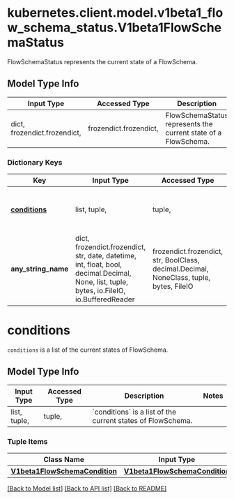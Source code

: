# kubernetes.client.model.v1beta1_flow_schema_status.V1beta1FlowSchemaStatus

FlowSchemaStatus represents the current state of a FlowSchema.

## Model Type Info
Input Type | Accessed Type | Description | Notes
------------ | ------------- | ------------- | -------------
dict, frozendict.frozendict,  | frozendict.frozendict,  | FlowSchemaStatus represents the current state of a FlowSchema. | 

### Dictionary Keys
Key | Input Type | Accessed Type | Description | Notes
------------ | ------------- | ------------- | ------------- | -------------
**[conditions](#conditions)** | list, tuple,  | tuple,  | &#x60;conditions&#x60; is a list of the current states of FlowSchema. | [optional] 
**any_string_name** | dict, frozendict.frozendict, str, date, datetime, int, float, bool, decimal.Decimal, None, list, tuple, bytes, io.FileIO, io.BufferedReader | frozendict.frozendict, str, BoolClass, decimal.Decimal, NoneClass, tuple, bytes, FileIO | any string name can be used but the value must be the correct type | [optional]

# conditions

`conditions` is a list of the current states of FlowSchema.

## Model Type Info
Input Type | Accessed Type | Description | Notes
------------ | ------------- | ------------- | -------------
list, tuple,  | tuple,  | &#x60;conditions&#x60; is a list of the current states of FlowSchema. | 

### Tuple Items
Class Name | Input Type | Accessed Type | Description | Notes
------------- | ------------- | ------------- | ------------- | -------------
[**V1beta1FlowSchemaCondition**](V1beta1FlowSchemaCondition.md) | [**V1beta1FlowSchemaCondition**](V1beta1FlowSchemaCondition.md) | [**V1beta1FlowSchemaCondition**](V1beta1FlowSchemaCondition.md) |  | 

[[Back to Model list]](../../README.md#documentation-for-models) [[Back to API list]](../../README.md#documentation-for-api-endpoints) [[Back to README]](../../README.md)

